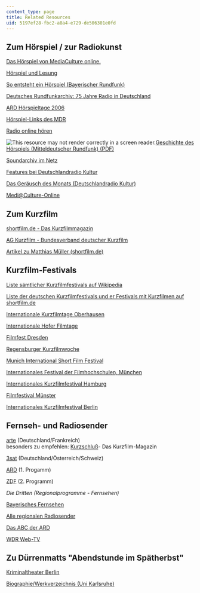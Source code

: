 ```yaml
---
content_type: page
title: Related Resources
uid: 5197ef28-fbc2-a8a4-e729-de506301e0fd
---
```


Zum Hörspiel / zur Radiokunst
-----------------------------

[Das Hörspiel von MediaCulture online.](http://www.mediaculture-online.de/Das_H_rspiel.44.0.html)

[Hörspiel und Lesung](http://www.ard.de/radio)

[So entsteht ein Hörspiel (Bayerischer Rundfunk)](http://www.br-online.de/)

[Deutsches Rundfunkarchiv: 75 Jahre Radio in Deutschland](http://www.dra.de/rundfunkgeschichte/75jahreradio/start.html)

[ARD Hörspieltage 2006](http://www.ard.de/radio)

[Hörspiel-Links des MDR](http://www.mdr.de/mdr-figaro/hoerspiel/139819.html)

[Radio online hören](http://web.ard.de/radio/radionet/index.php?ressort=hoerspiel)

![This resource may not render correctly in a screen reader.](/images/inacessible.gif)[Geschichte des Hörspiels (Mitteldeutscher Rundfunk) (PDF)](https://www.hdm-stuttgart.de/~curdt/Hoerspiel_Szczypula.pdf)

[Soundarchiv im Netz](http://www.hoerspielbox.de/frameset.htm)

[Features bei Deutschlandradio Kultur](http://www.dradio.de/dkultur/sendungen/feature/)

[Das Geräusch des Monats (Deutschlandradio Kultur)](http://www.dradio.de/dkultur/sendungen/geraeusch/beitrag/)

[Medi@Culture-Online](http://www.mediaculture-online.de/)

Zum Kurzfilm
------------

[shortfilm.de - Das Kurzfilmmagazin](http://www.shortfilm.de/)

[AG Kurzfilm - Bundesverband deutscher Kurzfilm](http://www.ag-kurzfilm.de/)

[Artikel zu Matthias Müller (shortfilm.de)](http://www.kurzfilmtage.de/)

Kurzfilm-Festivals
------------------

[Liste sämtlicher Kurzfilmfestivals auf Wikipedia](http://de.wikipedia.org/wiki/Kurzfilmfestival)

[Liste der deutschen Kurzfilmfestivals und er Festivals mit Kurzfilmen auf shortfilm.de](http://www.shortfilm.de/index.php?id=473&L=0)

[Internationale Kurzfilmtage Oberhausen](http://www.kurzfilmtage.de/)

[Internationale Hofer Filmtage](http://www.hofer-filmtage.de/)

[Filmfest Dresden](https://web.archive.org/web/20110915100052/http://www.filmfest-dresden.de/en/filmanmeldung.html)

[Regensburger Kurzfilmwoche](http://www.regensburger-kurzfilmwoche.de/)

[Munich International Short Film Festival](http://www.muc-intl.de/)

[Internationales Festival der Filmhochschulen, München](http://www.filmschoolfest-munich.de/rc/HFF_DE/home/index.asp)

[Internationales Kurzfilmfestival Hamburg](http://www.shortfilm.com/index.php?id=ikffhome&L=0)

[Filmfestival Münster](https://web.archive.org/web/20131005035224/http://www.filmfestival.muenster.de/_2005_/)

[Internationales Kurzfilmfestival Berlin](http://www.interfilm.de/festival2009)

Fernseh- und Radiosender
------------------------

[arte](http://www.arte.tv/fr) (Deutschland/Frankreich)  
besonders zu empfehlen: [Kurzschluß](http://www.arte.tv/de/film/kurzschluss/184414.html)\- Das Kurzfilm-Magazin

[3sat](http://www.3sat.de/) (Deutschland/Österreich/Schweiz)

[ARD](http://www.daserste.de/) (1. Progamm)

[ZDF](http://www.zdf.de) (2. Programm)

_Die Dritten (Regionalprogramme - Fernsehen)_

[Bayerisches Fernsehen](http://www.br-online.de/)

[Alle regionalen Radiosender](https://web.archive.org/web/20130204160848/http://www.ard.de/radio/alle-wellen/-/id=135130/14o6sfo/index.html)

[Das ABC der ARD](http://www.ard.de/home/intern/fakten/abc-der-ard/ABC_der_ARD/175396/index.html)

[WDR Web-TV](http://www.wdr.de/themen/homepages/webtv.jhtml)

Zu Dürrenmatts "Abendstunde im Spätherbst"
------------------------------------------

[Kriminaltheater Berlin](http://www.kriminaltheater.de/ )

[Biographie/Werkverzeichnis (Uni Karlsruhe)](http://www.lehrer.uni-karlsruhe.de/~za874/homepage/duerrenmatt.htm)